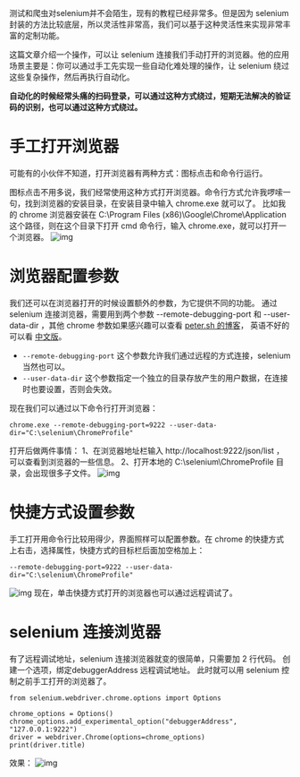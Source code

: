 测试和爬虫对selenium并不会陌生，现有的教程已经非常多。但是因为 selenium 封装的方法比较底层，所以灵活性非常高，我们可以基于这种灵活性来实现非常丰富的定制功能。



这篇文章介绍一个操作，可以让 selenium 连接我们手动打开的浏览器。他的应用场景主要是：你可以通过手工先实现一些自动化难处理的操作，让 selenium 绕过这些复杂操作，然后再执行自动化。



**自动化的时候经常头痛的扫码登录，可以通过这种方式绕过，短期无法解决的验证码的识别，也可以通过这种方式绕过。**



# 手工打开浏览器



可能有的小伙伴不知道，打开浏览器有两种方式：图标点击和命令行运行。



图标点击不用多说，我们经常使用这种方式打开浏览器。命令行方式允许我啰嗦一句，找到浏览器的安装目录，在安装目录中输入 chrome.exe 就可以了。  比如我的 chrome 浏览器安装在 C:\Program Files (x86)\Google\Chrome\Application 这个路径，则在这个目录下打开 cmd 命令行，输入 chrome.exe，就可以打开一个浏览器。
![img](https://img-blog.csdnimg.cn/6e12fc85d6f84375a2516a5a87b75f62.png)



# 浏览器配置参数



我们还可以在浏览器打开的时候设置额外的参数，为它提供不同的功能。 通过 selenium 连接浏览器，需要用到两个参数 --remote-debugging-port 和 --user-data-dir ，其他 chrome 参数如果感兴趣可以查看 [peter.sh 的博客](https://peter.sh/experiments/chromium-command-line-switches/)， 英语不好的可以看 [中文版](https://www.cnblogs.com/gurenyumao/p/14721035.html)。



- `--remote-debugging-port` 这个参数允许我们通过远程的方式连接，selenium 当然也可以。
- `--user-data-dir` 这个参数指定一个独立的目录存放产生的用户数据，在连接时也要设置，否则会失效。



现在我们可以通过以下命令行打开浏览器：



```plain
chrome.exe --remote-debugging-port=9222 --user-data-dir="C:\selenium\ChromeProfile"
```



打开后做两件事情：
1、在浏览器地址栏输入 http://localhost:9222/json/list ，可以查看到浏览器的一些信息。
2、打开本地的 C:\selenium\ChromeProfile 目录，会出现很多子文件。
![img](https://img-blog.csdnimg.cn/d02b3fc4ca0448c5a025732decdab6f8.png)



# 快捷方式设置参数



手工打开用命令行比较用得少，界面照样可以配置参数。在 chrome 的快捷方式上右击，选择属性，快捷方式的目标栏后面加空格加上：



```plain
--remote-debugging-port=9222 --user-data-dir="C:\selenium\ChromeProfile"
```



![img](https://img-blog.csdnimg.cn/ec7b9bfeba3e4c699c57ae0b13f507ec.png)
现在，单击快捷方式打开的浏览器也可以通过远程调试了。



# selenium 连接浏览器



有了远程调试地址，selenium 连接浏览器就变的很简单，只需要加 2 行代码。 创建一个选项，绑定debuggerAddress 远程调试地址。 此时就可以用 selenium 控制之前手工打开的浏览器了。



```plain
from selenium.webdriver.chrome.options import Options

chrome_options = Options()
chrome_options.add_experimental_option("debuggerAddress", "127.0.0.1:9222")
driver = webdriver.Chrome(options=chrome_options)
print(driver.title)
```



效果：
![img](https://img-blog.csdnimg.cn/a3bd58d5396f488283de5d76ff2ce434.gif)
